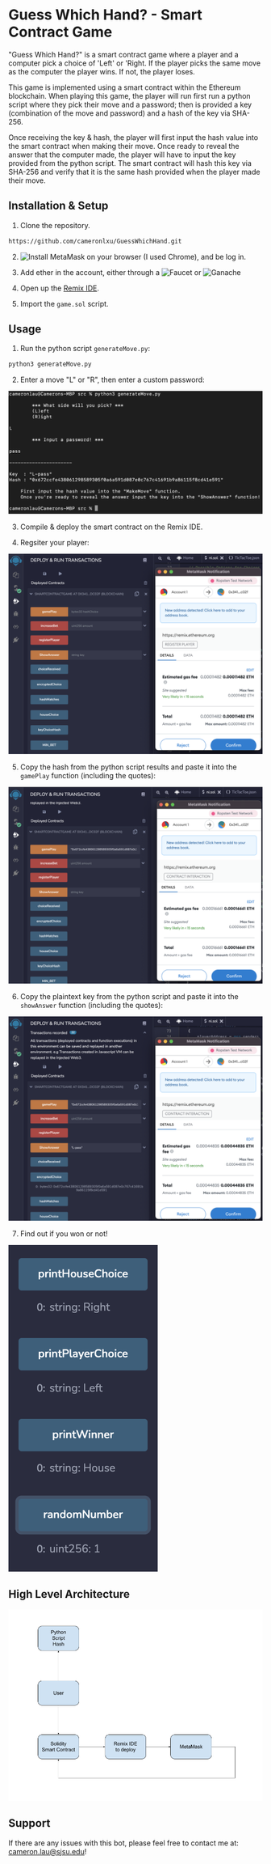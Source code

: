 # Guess Which Hand? - Smart Contract Game

"Guess Which Hand?" is a smart contract game where a player and a computer pick a choice of 'Left' or 'Right. If the player picks the same move as the computer the player wins. If not, the player loses. 

This game is implemented using a smart contract within the Ethereum blockchain. When playing this game, the player will run first run a python script where they pick their move and a password; then is provided a key (combination of the move and password) and a hash of the key via SHA-256.

Once receiving the key & hash, the player will first input the hash value into the smart contract when making their move. Once ready to reveal the answer that the computer made, the player will have to input the key provided from the python script. The smart contract will hash this key via SHA-256 and verify that it is the same hash provided when the player made their move. 

## Installation & Setup

1. Clone the repository.
```bash
https://github.com/cameronlxu/GuessWhichHand.git
```

2. ![Install MetaMask](https://metamask.io/) on your browser (I used Chrome), and be log in.

3. Add ether in the account, either through a ![Faucet](https://faucet.metamask.io/) or ![Ganache](https://trufflesuite.com/ganache/)

4. Open up the [Remix IDE](https://remix.ethereum.org/).

5. Import the `game.sol` script.

## Usage

1. Run the python script `generateMove.py`:
```bash
python3 generateMove.py
```

2. Enter a move "L" or "R", then enter a custom password:

![python script](images/python-script.png)

3. Compile & deploy the smart contract on the Remix IDE. 

4. Regsiter your player:

![register player](images/remix-registerPlayer.png)

5. Copy the hash from the python script results and paste it into the `gamePlay` function (including the quotes):

![game play](images/remix-gamePlay.png)

6. Copy the plaintext key from the python script and paste it into the `showAnswer` function (including the quotes):

![show answer](images/remix-showAnswer.png)

7. Find out if you won or not!

![winner](images/remix-winner.png)

## High Level Architecture

![architecture](images/architecture.png)

## Support

If there are any issues with this bot, please feel free to contact me at: cameron.lau@sjsu.edu!